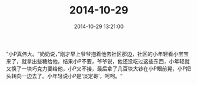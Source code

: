 ﻿---
title: 2014-10-29
date: 2014-10-29 13:21:00
tags:
categories: 爸爸
---
”小P真伟大。“奶奶说，”刚才早上爷爷抱着他去社区那边，社区的小年轻看小宝宝来了，就拿出些糖给他，结果小P不要，爷爷说，他还没吃过这些东西，小年轻就又换了一块巧克力要给他，小P又不接，最后拿了几百块大钞在小P眼前晃，小P把头转向一边去了。小年轻说小P是‘淡定哥’，呵呵。“ 